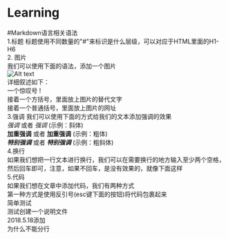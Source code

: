 # Learning
#Markdown语言相关语法  
1.标题
    标题使用不同数量的"#"来标识是什么层级，可以对应于HTML里面的H1-H6  
2.  图片  
    我们可以使用下面的语法，添加一个图片  
    ![Alt text](/path/to/img.jpg)  
    详细叙述如下：  
    一个惊叹号 !   
    接着一个方括号，里面放上图片的替代文字  
    接着一个普通括号，里面放上图片的网址  
3.强调
    我们可以使用下面的方式给我们的文本添加强调的效果  
*强调* 或者 _强调_  (示例：斜体)  
**加重强调** 或者 __加重强调__ (示例：粗体)  
***特别强调*** 或者 ___特别强调___ (示例：粗斜体)    
4.换行  
    如果我们想把一行文本进行换行，我们可以在需要换行的地方输入至少两个空格，然后回车即可，注意，如果不回车，是没有效果的，就像下面这样  
5.代码  
    如果我们想在文章中添加代码，我们有两种方式  
    第一种方式是使用反引号(esc键下面的按钮)将代码包裹起来  
简单测试  
测试创建一个说明文件  
2018.5.18添加  
为什么不能分行
